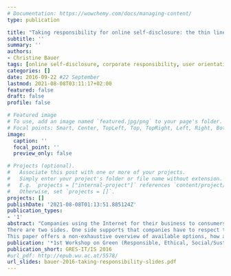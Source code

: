 ```yaml
---
# Documentation: https://wowchemy.com/docs/managing-content/
type: publication

title: "Taking responsibility for online self-disclosure: the thin line between a company's user orientation and user surveillance"
subtitle: ''
summary: ''
authors:
- Christine Bauer
tags: [online self-disclosure, corporate responsibility, user orientation, surveillance]
categories: []
date: 2016-09-22 #22 September
lastmod: 2021-08-08T03:11:17+02:00
featured: false
draft: false
profile: false

# Featured image
# To use, add an image named `featured.jpg/png` to your page's folder.
# Focal points: Smart, Center, TopLeft, Top, TopRight, Left, Right, BottomLeft, Bottom, BottomRight.
image:
  caption: ''
  focal_point: ''
  preview_only: false

# Projects (optional).
#   Associate this post with one or more of your projects.
#   Simply enter your project's folder or file name without extension.
#   E.g. `projects = ["internal-project"]` references `content/project/deep-learning/index.md`.
#   Otherwise, set `projects = []`.
projects: []
publishDate: '2021-08-08T01:13:51.885124Z'
publication_types:
- '1'
abstract: "Companies using the Internet for their business to consumers (business-to-consumer; B2C) frequently require users to disclose personal information. Online social networks (e.g., Facebook) and other social media services would be nonexistent without having users disclosing personal information. However, for users it is not always favorable to provide personal information openly. The digital availability of personal information facilitates copying, transmitting, and integrating such information easily, and the exploitation of personal information could, thus, result in serious threats which can be both financial and social if in the wrong hands. Still, users' self-disclosing behavior is manipulable. In short, companies could use system design to either manipulate users to disclose less or more personal information. But what is the role of the company in this context? Is it morally okay to exploit users' personal information for their own profit? Or do companies have the responsibility to remunerate users whose personal information they exploit? Do companies have the responsibility to protect users from self-disclosing too much? 
There are two sides. One side supports that companies have to respect the users' desire for privacy and cannot collect and exploit at all their personal information for the companies' profit. The other side claims that if users give away their personal information abundantly and freely (e.g., on online social networks), why not use it; those that do not want to provide their personal information should not use the offered service. Total surveillance and full privacy are the two extreme poles, of course. Hybrid forms are possible and currently reality.
This paper offers a non-exhaustive overview of available options, how a company may address this issue."
publication: '*1st Workshop on Green (Responsible, Ethical, Social/Sustainable) IT and IS---the Corporate Perspective*'
publication_short: GRES-IT/IS 2016
#url_pdf: http://epub.wu.ac.at/5578/
url_slides: bauer-2016-taking-responsibility-slides.pdf
---
```

